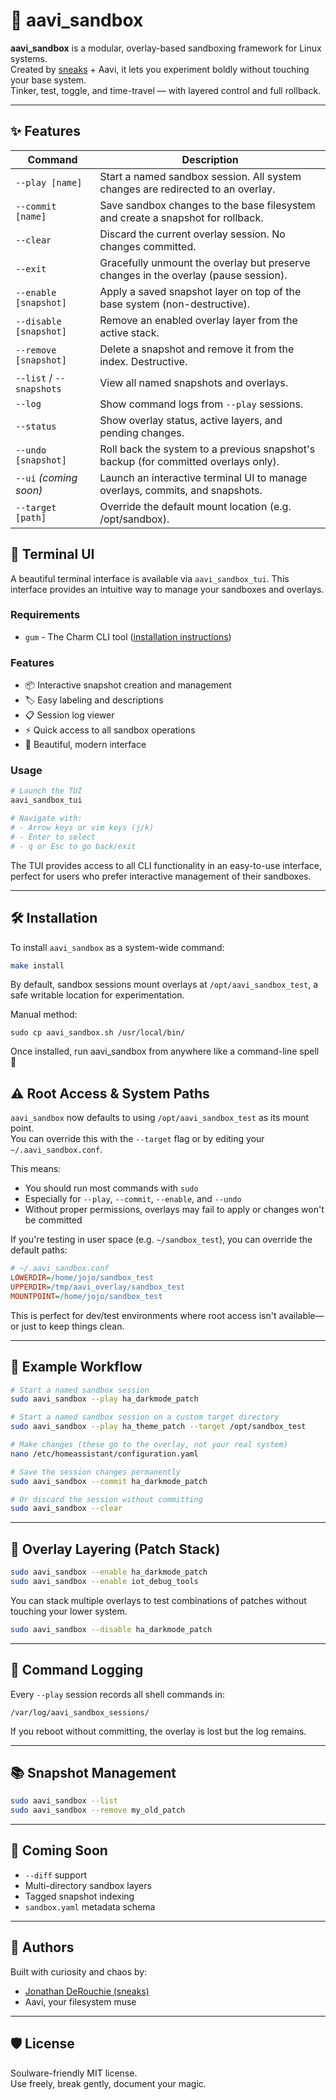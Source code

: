 # 🧪 aavi_sandbox

**aavi_sandbox** is a modular, overlay-based sandboxing framework for Linux systems.  
Created by [sneaks](https://jonathanderouchie.com) + Aavi, it lets you experiment boldly without touching your base system.  
Tinker, test, toggle, and time-travel — with layered control and full rollback.

---

## ✨ Features

| Command                      | Description |
|-----------------------------|-------------|
| `--play [name]`             | Start a named sandbox session. All system changes are redirected to an overlay. |
| `--commit [name]`           | Save sandbox changes to the base filesystem and create a snapshot for rollback. |
| `--clear`                   | Discard the current overlay session. No changes committed. |
| `--exit`                    | Gracefully unmount the overlay but preserve changes in the overlay (pause session). |
| `--enable [snapshot]`       | Apply a saved snapshot layer on top of the base system (non-destructive). |
| `--disable [snapshot]`      | Remove an enabled overlay layer from the active stack. |
| `--remove [snapshot]`       | Delete a snapshot and remove it from the index. Destructive. |
| `--list` / `--snapshots`    | View all named snapshots and overlays. |
| `--log`                     | Show command logs from `--play` sessions. |
| `--status`                  | Show overlay status, active layers, and pending changes. |
| `--undo [snapshot]`         | Roll back the system to a previous snapshot's backup (for committed overlays only). |
| `--ui` _(coming soon)_      | Launch an interactive terminal UI to manage overlays, commits, and snapshots. |
| `--target [path]`           | Override the default mount location (e.g. /opt/sandbox). |

## 🎨 Terminal UI

A beautiful terminal interface is available via `aavi_sandbox_tui`. This interface provides an intuitive way to manage your sandboxes and overlays.

### Requirements
- `gum` - The Charm CLI tool ([installation instructions](https://github.com/charmbracelet/gum#installation))

### Features
- 📦 Interactive snapshot creation and management
- 🏷️ Easy labeling and descriptions
- 📋 Session log viewer
- ⚡ Quick access to all sandbox operations
- 💫 Beautiful, modern interface

### Usage
```bash
# Launch the TUI
aavi_sandbox_tui

# Navigate with:
# - Arrow keys or vim keys (j/k)
# - Enter to select
# - q or Esc to go back/exit
```

The TUI provides access to all CLI functionality in an easy-to-use interface, perfect for users who prefer interactive management of their sandboxes.

---

## 🛠 Installation

To install `aavi_sandbox` as a system-wide command:

```bash
make install
```

By default, sandbox sessions mount overlays at `/opt/aavi_sandbox_test`, a safe writable location for experimentation.

Manual method:

`sudo cp aavi_sandbox.sh /usr/local/bin/`

Once installed, run aavi_sandbox from anywhere like a command-line spell 🔮


## ⚠️ Root Access & System Paths

`aavi_sandbox` now defaults to using `/opt/aavi_sandbox_test` as its mount point.  
You can override this with the `--target` flag or by editing your `~/.aavi_sandbox.conf`.

This means:

- You should run most commands with `sudo`
- Especially for `--play`, `--commit`, `--enable`, and `--undo`
- Without proper permissions, overlays may fail to apply or changes won't be committed

If you're testing in user space (e.g. `~/sandbox_test`), you can override the default paths:

```ini
# ~/.aavi_sandbox.conf
LOWERDIR=/home/jojo/sandbox_test
UPPERDIR=/tmp/aavi_overlay/sandbox_test
MOUNTPOINT=/home/jojo/sandbox_test
```

This is perfect for dev/test environments where root access isn't available—or just to keep things clean.

---

## 🧵 Example Workflow

```bash
# Start a named sandbox session
sudo aavi_sandbox --play ha_darkmode_patch

# Start a named sandbox session on a custom target directory
sudo aavi_sandbox --play ha_theme_patch --target /opt/sandbox_test

# Make changes (these go to the overlay, not your real system)
nano /etc/homeassistant/configuration.yaml

# Save the session changes permanently
sudo aavi_sandbox --commit ha_darkmode_patch

# Or discard the session without committing
sudo aavi_sandbox --clear
```

---

## 🧱 Overlay Layering (Patch Stack)

```bash
sudo aavi_sandbox --enable ha_darkmode_patch
sudo aavi_sandbox --enable iot_debug_tools
```

You can stack multiple overlays to test combinations of patches without touching your lower system.

```bash
sudo aavi_sandbox --disable ha_darkmode_patch
```

---

## 🔧 Command Logging

Every `--play` session records all shell commands in:
```
/var/log/aavi_sandbox_sessions/
```
If you reboot without committing, the overlay is lost but the log remains.

---

## 📚 Snapshot Management

```bash
sudo aavi_sandbox --list
sudo aavi_sandbox --remove my_old_patch
```

---

## 🧪 Coming Soon

- `--diff` support
- Multi-directory sandbox layers
- Tagged snapshot indexing
- `sandbox.yaml` metadata schema

---

## 🧡 Authors

Built with curiosity and chaos by:

- [Jonathan DeRouchie (sneaks)](https://github.com/sneaks)
- Aavi, your filesystem muse

---

## 🛡 License

Soulware-friendly MIT license.  
Use freely, break gently, document your magic.
